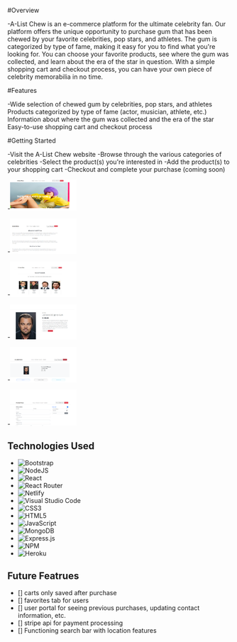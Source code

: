 #Overview

-A-List Chew is an e-commerce platform for the ultimate celebrity fan. Our platform offers the unique opportunity to purchase gum that has been chewed by your favorite celebrities, pop stars, and athletes. The gum is categorized by type of fame, making it easy for you to find what you're looking for. You can choose your favorite products, see where the gum was collected, and learn about the era of the star in question. With a simple shopping cart and checkout process, you can have your own piece of celebrity memorabilia in no time.

#Features

-Wide selection of chewed gum by celebrities, pop stars, and athletes
Products categorized by type of fame (actor, musician, athlete, etc.)
Information about where the gum was collected and the era of the star
Easy-to-use shopping cart and checkout process


#Getting Started

-Visit the A-List Chew website
-Browse through the various categories of celebrities
-Select the product(s) you're interested in
-Add the product(s) to your shopping cart
-Checkout and complete your purchase (coming soon)



-<img src="https://raw.githubusercontent.com/timiscarrington/Ecomm-Frontend/main/gumstorehome.png" style="display: inline-block; margin: 0 auto; max-width: 150px"/>

-<img src="https://raw.githubusercontent.com/timiscarrington/Ecomm-Frontend/main/gumstore2.png" style="display: inline-block; margin: 0 auto; max-width: 150px"/>

-<img src="https://raw.githubusercontent.com/timiscarrington/Ecomm-Frontend/main/gumstore1.png" style="display: inline-block; margin: 0 auto; max-width: 150px"/>

-<img src="https://raw.githubusercontent.com/timiscarrington/Ecomm-Frontend/main/gumstor4.png" style="display: inline-block; margin: 0 auto; max-width: 150px"/>

-<img src="https://raw.githubusercontent.com/timiscarrington/Ecomm-Frontend/main/gumstor5.png" style="display: inline-block; margin: 0 auto; max-width: 150px"/>

-<img src="https://raw.githubusercontent.com/timiscarrington/Ecomm-Frontend/main/gumstor6.png" style="display: inline-block; margin: 0 auto; max-width: 150px"/>






## Technologies Used

- ![Bootstrap](https://img.shields.io/badge/bootstrap-%23563D7C.svg?style=for-the-badge&logo=bootstrap&logoColor=white)
- ![NodeJS](https://img.shields.io/badge/node.js-6DA55F?style=for-the-badge&logo=node.js&logoColor=white)
- ![React](https://img.shields.io/badge/react-%2320232a.svg?style=for-the-badge&logo=react&logoColor=%2361DAFB)
- ![React Router](https://img.shields.io/badge/React_Router-CA4245?style=for-the-badge&logo=react-router&logoColor=white)
- ![Netlify](https://img.shields.io/badge/netlify-%23000000.svg?style=for-the-badge&logo=netlify&logoColor=#00C7B7)
- ![Visual Studio Code](https://img.shields.io/badge/Visual%20Studio%20Code-0078d7.svg?style=for-the-badge&logo=visual-studio-code&logoColor=white)
- ![CSS3](https://img.shields.io/badge/css3-%231572B6.svg?style=for-the-badge&logo=css3&logoColor=white)
- ![HTML5](https://img.shields.io/badge/html5-%23E34F26.svg?style=for-the-badge&logo=html5&logoColor=white)
- ![JavaScript](https://img.shields.io/badge/javascript-%23323330.svg?style=for-the-badge&logo=javascript&logoColor=%23F7DF1E)
- ![MongoDB](https://img.shields.io/badge/MongoDB-%234ea94b.svg?style=for-the-badge&logo=mongodb&logoColor=white)
- ![Express.js](https://img.shields.io/badge/express.js-%23404d59.svg?style=for-the-badge&logo=express&logoColor=%2361DAFB)
- ![NPM](https://img.shields.io/badge/NPM-%23000000.svg?style=for-the-badge&logo=npm&logoColor=white)
- ![Heroku](https://img.shields.io/badge/heroku-%23430098.svg?style=for-the-badge&logo=heroku&logoColor=white)

## Future Featrues

- [] carts only saved after purchase
- [] favorites tab for users
- [] user portal for seeing previous purchases, updating contact information, etc.
- [] stripe api for payment processing
- [] Functioning search bar with location features
